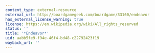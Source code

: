 ```yaml
---
content_type: external-resource
external_url: http://boardgamegeek.com/boardgame/33160/endeavor
has_external_license_warning: true
license: https://en.wikipedia.org/wiki/All_rights_reserved
status: ''
title: '*Endeavor*'
uid: aabb5fe9-f94e-46f4-bd48-c22792423f19
wayback_url: ''
---
```

